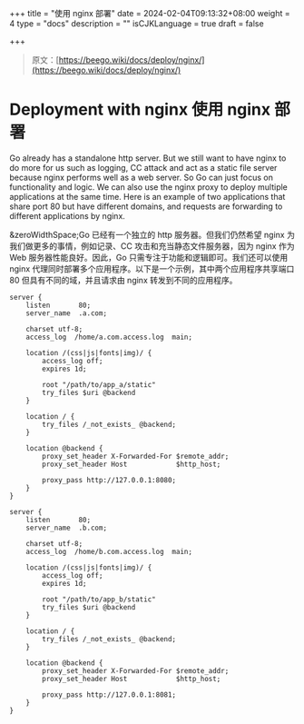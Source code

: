 +++
title = "使用 nginx 部署"
date = 2024-02-04T09:13:32+08:00
weight = 4
type = "docs"
description = ""
isCJKLanguage = true
draft = false

+++

> 原文：[https://beego.wiki/docs/deploy/nginx/](https://beego.wiki/docs/deploy/nginx/)

# Deployment with nginx 使用 nginx 部署



Go already has a standalone http server. But we still want to have nginx to do more for us such as logging, CC attack and act as a static file server because nginx performs well as a web server. So Go can just focus on functionality and logic. We can also use the nginx proxy to deploy multiple applications at the same time. Here is an example of two applications that share port 80 but have different domains, and requests are forwarding to different applications by nginx.

&zeroWidthSpace;Go 已经有一个独立的 http 服务器。但我们仍然希望 nginx 为我们做更多的事情，例如记录、CC 攻击和充当静态文件服务器，因为 nginx 作为 Web 服务器性能良好。因此，Go 只需专注于功能和逻辑即可。我们还可以使用 nginx 代理同时部署多个应用程序。以下是一个示例，其中两个应用程序共享端口 80 但具有不同的域，并且请求由 nginx 转发到不同的应用程序。

```
server {
    listen       80;
    server_name  .a.com;

    charset utf-8;
    access_log  /home/a.com.access.log  main;

    location /(css|js|fonts|img)/ {
        access_log off;
        expires 1d;

        root "/path/to/app_a/static"
        try_files $uri @backend
    }

    location / {
        try_files /_not_exists_ @backend;
    }

    location @backend {
        proxy_set_header X-Forwarded-For $remote_addr;
        proxy_set_header Host            $http_host;

        proxy_pass http://127.0.0.1:8080;
    }
}

server {
    listen       80;
    server_name  .b.com;

    charset utf-8;
    access_log  /home/b.com.access.log  main;

    location /(css|js|fonts|img)/ {
        access_log off;
        expires 1d;

        root "/path/to/app_b/static"
        try_files $uri @backend
    }

    location / {
        try_files /_not_exists_ @backend;
    }

    location @backend {
        proxy_set_header X-Forwarded-For $remote_addr;
        proxy_set_header Host            $http_host;

        proxy_pass http://127.0.0.1:8081;
    }
}
```